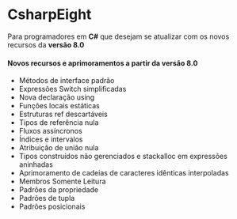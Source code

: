 # CsharpEight
Para programadores em **C#** que desejam se atualizar com os novos recursos da **versão 8.0**

#### Novos recursos e aprimoramentos a partir da versão 8.0
- Métodos de interface padrão
- Expressões Switch simplificadas
- Nova declaração using
- Funções locais estáticas
- Estruturas ref descartáveis
- Tipos de referência nula
- Fluxos assíncronos
- Índices e intervalos
- Atribuição de união nula
- Tipos construídos não gerenciados e stackalloc em expressões aninhadas
- Aprimoramento de cadeias de caracteres idênticas interpoladas
- Membros Somente Leitura
- Padrões da propriedade
- Padrões de tupla
- Padrões posicionais